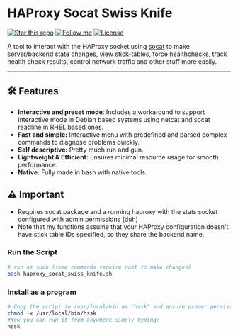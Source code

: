 # HAProxy Socat Swiss Knife

[![Star this repo](https://img.shields.io/github/stars/Dyarven/haproxy-socat-swiss-knife?style=social)](https://github.com/Dyarven/haproxy-socat-swiss-knife/stargazers)
[![Follow me](https://img.shields.io/github/followers/Dyarven?style=social)](https://github.com/Dyarven)
[![License](https://img.shields.io/github/license/Dyarven/haproxy-socat-swiss-knife)](https://github.com/Dyarven/haproxy-socat-swiss-knife/blob/main/LICENSE)

A tool to interact with the HAProxy socket using [socat](https://www.kali.org/tools/socat/) to make server/backend state changes, view stick-tables, force healthchecks, track health check results, control network traffic and other stuff more easily.

---

## 🛠 Features
- **Interactive and preset mode**: Includes a workaround to support interactive mode in Debian based systems using netcat and socat readline in RHEL based ones.
- **Fast and simple:** Interactive menu with predefined and parsed complex commands to diagnose problems quickly.
- **Self descriptive:** Pretty much run and gun.
- **Lightweight & Efficient:** Ensures minimal resource usage for smooth performance.
- **Native:** Fully made in bash with native tools.

## ⚠️ Important
- Requires socat package and a running haproxy with the stats socket configured with admin permissions (duh)
- Note that my functions assume that your HAProxy configuration doesn't have stick table IDs specified, so they share the backend name.

### Run the Script
```bash
# run as sudo (some commands require root to make changes)
bash haproxy_socat_swiss_knife.sh
```

### Install as a program
```bash
# Copy the script in /usr/local/bin as "hssk" and ensure proper permissions.
chmod +x /usr/local/bin/hssk
#Now you can run it from anywhere simply typing:
hssk
```


